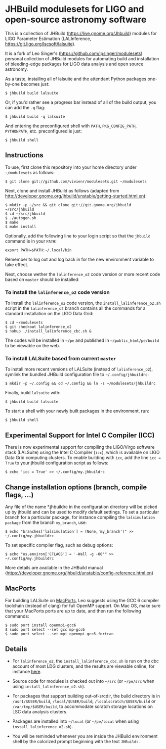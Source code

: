JHBuild modulesets for LIGO and open-source astronomy software
==============================================================

This is a collection of JHBuild (<https://live.gnome.org/Jhbuild>)
modules for LIGO Parameter Estimation (LALInference, <https://git.ligo.org/lscsoft/lalsuite>).

It is a fork of Leo Singer's (<https://github.com/lpsinger/modulesets>)
personal collection of JHBuild modules for automating build and
installation of bleeding-edge packages for LIGO data analysis and
open source astronomy.

As a taste, installing all of lalsuite and the attendant Python packages
one-by-one becomes just:

    $ jhbuild build lalsuite

Or, if you'd rather see a progress bar instead of all of the build output,
you can add the `-q` flag:

    $ jhbuild build -q lalsuite

And entering the preconfigured shell with `PATH`, `PKG_CONFIG_PATH`,
`PYTHONPATH`, etc. preconfigured is just:

    $ jhbuild shell

Instructions
-------------------

To use, first clone this repository into your home directory under
`~/modulesets` as follows:

    $ git clone git://github.com/vivienr/modulesets.git ~/modulesets

Next, clone and install JHBuild as follows (adapted from
<http://developer.gnome.org/jhbuild/unstable/getting-started.html.en>):

    $ mkdir -p ~/src && git clone git://git.gnome.org/jhbuild ~/src/jhbuild
    $ cd ~/src/jhbuild
    $ ./autogen.sh
    $ make
    $ make install

Optionally, add the following line to your login script so that the `jhbuild`
command is in your `PATH`:

    export PATH=$PATH:~/.local/bin

Remember to log out and log back in for the new environment variable to take effect.

Next, choose wether the `lalinference_o2` code version or more recent code based on `master` should be installed:

### To install the `lalinference_o2` code version

To install the `lalinference_o2` code version, the `install_lalinference_o2.sh` script in the `lalinference_o2` branch contains all the commands for a standard
installation on the LIGO Data Grid:

    $ cd ~/modulesets
    $ git checkout lalinference_o2
    $ nohup ./install_lalinference_cbc.sh &

The codes will be installed in `~/pe` and published in `~/public_html/pe/build`
to be viewable on the web.

### To install LALSuite based from current `master`

To install more recent versions of LALSuite (instead of `lalinference_o2`), symlink the bundled JHBuild configuration file to
`~/.config/jhbuildrc`:

    $ mkdir -p ~/.config && cd ~/.config && ln -s ~/modulesets/jhbuildrc

Finally, build `lalsuite` with:

    $ jhbuild build lalsuite

To start a shell with your newly built packages in the environment, run:

    $ jhbuild shell


Experimental Support for Intel C Compiler (ICC)
-----------------------------------------------

There is now experimental support for compiling the LIGO/Virgo software stack
(LALSuite) using the Intel C Compiler (`icc`), which is available on LIGO Data
Grid computing clusters. To enable building with `icc`, add the line
`icc = True` to your jhbuild configuration script as follows:

    $ echo 'icc = True' >> ~/.config/my.jhbuildrc


Change installation options (branch, compile flags, ...)
--------------------------------------------------------

Any file of the name *.jhbuildrc in the configuration directory will be picked
up by jhbuild and can be used to modify default settings. To set a particular branch for a particular package, for instance
compiling the `lalsimulation package` from the branch `my_branch`, use:

    $ echo "branches['lalsimulation'] = (None,'my_branch')" >> ~/.config/my.jhbuildrc

To set specific compiler flag, such as debug options:

    $ echo "os.environ['CFLAGS'] = '-Wall -g -O0'" >> ~/.config/my.jhbuildrc

More details are available in the JHBuild manual (<https://developer.gnome.org/jhbuild/unstable/config-reference.html.en>)

MacPorts
--------

For building LALSuite on [MacPorts](https://www.macports.org), Leo suggests using
the GCC 6 compiler toolchain (instead of clang) for full OpenMP support. On Mac
OS, make sure that your MacPorts ports are up to date, and then run the
following commands:

    $ sudo port install openmpi-gcc6
    $ sudo port select --set gcc mp-gcc6
    $ sudo port select --set mpi openmpi-gcc6-fortran


Details
-------

- For `lalinference_o2`, the `install_lalinference_cbc.sh` is run on the cbc account of most LDG
  clusters, and the results are viewable online, for instance
  [here](https://ldas-jobs.ligo.caltech.edu/~cbc/pe/build/).

- Source code for modules is checked out into `~/src` (or `~/pe/src` when using `install_lalinference_o2.sh`).

- For packages that support building out-of-srcdir, the build directory is
  in `/usr1/$USER/build`, `/local/$USER/build`,
  `/localscratch/$USER/build` or `/var/tmp/$USER/build`, to
  accommodate scratch storage locations on LSC data analysis clusters.

- Packages are installed into `~/local` (or `~/pe/local` when using
  `install_lalinference_o2.sh`).

- You will be reminded whenever you are inside the JHBuild environment shell
  by the colorized prompt beginning with the text `JHBuild:`.
